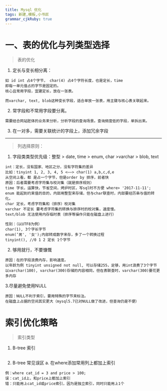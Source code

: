 ```yaml
---
title: Mysql 优化
tags: 新建,模板,小书匠
grammar_cjkRuby: true
---
```



# 一、表的优化与列类型选择
> 表的优化  
1. 定长与变长相分离：
```
如 id int 占4个字节， char(4) 占4个字符长度，也是定长，time
即每一单元值占的字节是固定的。
核心且常用字段，宜建定长，放在一张表。

而varchar, text, blob这种变长字段，适合单放一张表，用主键与核心表关联起来。
```
2. 常字段和不常用字段要分离。
```
需要结合网站胚体的业务来分析，分析字段的查询场景。查询频度低的字段，单拆出来。
```
3. 在一对多，需要关联统计的字段上，添加冗余字段

---

> 列选择原则：
1. 字段类类型优先级：整型 > date, time > enum, char >varchar > blob, text
```
int：定长，没有国家、地区之分，没有字符集的差异
比如：tinyint 1, 2, 3, 4, 5 <——> char(1) a,b,c,d,e
从空间上看，都 是占一个字节，但是order by 排序，前者快
原因：后者需要考虑字符集与校对集（就是排序规则）
time 字长，运算快，节省空间，烤炉时区，写sql时不方便 where> '2017-11-11';
enum 能起到约束值的目的，内部用整型来存储，但与char联查时，内部要经历串与值的转化。
char 定长，考虑字符集和（排序）校对集
varchar 不定长 要考虑字符集的转换与排序时的校对集，速度慢。
text/blob 无法使用内存临时表（排序等操作只能在磁盘上进行）

性别：（以UTF8为例）
char(1), 3个字长字节
enum(‘男', '女');内部转成数字来存，多了一个转换过程
tinyint(), //0 1 2 定长 1个字节
```

2. 够用就行，不要慷慨
```
原因：在的字段浪费内存，影响速度。
以年龄为例 tinyint unsigned not null, 可以存储255，足够，用int浪费了3个字节
以varchar(100), varchar(300)存储的内容相同，但在表联查时，varchar(300)要花更多内存
```
3.尽量避免使用NULL
```
原因：NULL不利于索引，要用特殊的字节来标注。
在磁盘上占据的空间其实更大（mysql5.7已对NULL做了改进，但查询仍是不便）
```

# 索引优化策略
> 索引类型
1. B-tree 索引
```

```
2. B-tree 常见误区
a. 在where添加常用列上都加上索引
```
例：where cat_id = 3 and price > 100; 
误：cat_id上，和price上都加上索引
错：只能用上cat_id或price索引，因为是独立索引，同时只能用上1个
```
